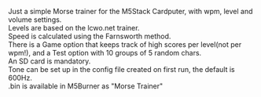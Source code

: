 Just a simple Morse trainer for the M5Stack Cardputer, with wpm, level and volume settings. <br/>
Levels are based on the lcwo.net trainer. <br/>
Speed is calculated using the Farnsworth method. <br/>
There is a Game option that keeps track of high scores per level(not per wpm!), and a Test option with 10 groups of 5 random chars. <br/>
An SD card is mandatory. <br/>
Tone can be set up in the config file created on first run, the default is 600Hz.<br/>
.bin is available in M5Burner as "Morse Trainer"<br/>
